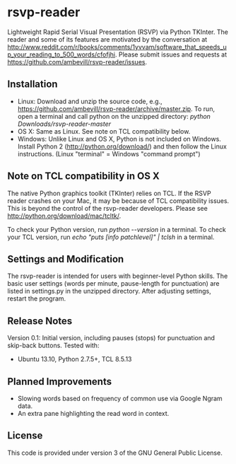 rsvp-reader
===========

Lightweight Rapid Serial Visual Presentation (RSVP) via Python TKInter. The reader and some of its features are motivated by the conversation at http://www.reddit.com/r/books/comments/1yvvam/software_that_speeds_up_your_reading_to_500_words/cfofjhi. Please submit issues and requests at https://github.com/ambevill/rsvp-reader/issues.


Installation
------------

- Linux: Download and unzip the source code, e.g., https://github.com/ambevill/rsvp-reader/archive/master.zip. To run, open a terminal and call python on the unzipped directory: *python Downloads/rsvp-reader-master*
- OS X: Same as Linux. See note on TCL compatibility below.
- Windows: Unlike Linux and OS X, Python is not included on Windows. Install Python 2 (http://python.org/download/) and then follow the Linux instructions. (Linux "terminal" = Windows "command prompt")


Note on TCL compatibility in OS X
---------------------------------

The native Python graphics toolkit (TKInter) relies on TCL. If the RSVP reader crashes on your Mac, it may be because of TCL compatibility issues. This is beyond the control of the rsvp-reader developers. Please see http://python.org/download/mac/tcltk/.

To check your Python version, run *python --version* in a terminal. To check your TCL version, run *echo "puts [info patchlevel]" | tclsh* in a terminal.


Settings and Modification
-------------------------

The rsvp-reader is intended for users with beginner-level Python skills. The basic user settings (words per minute, pause-length for punctuation) are listed in settings.py in the unzipped directory. After adjusting settings, restart the program.


Release Notes
-------------

Version 0.1: Initial version, including pauses (stops) for punctuation and skip-back buttons. Tested with:
- Ubuntu 13.10, Python 2.7.5+, TCL 8.5.13


Planned Improvements
--------------------

- Slowing words based on frequency of common use via Google Ngram data.
- An extra pane highlighting the read word in context.


License
-------

This code is provided under version 3 of the GNU General Public License.
